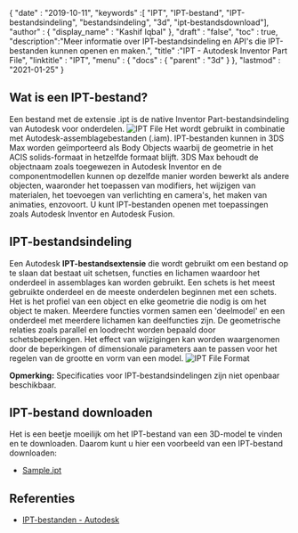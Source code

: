{
  "date" : "2019-10-11",
  "keywords" :[ "IPT", "IPT-bestand", "IPT-bestandsindeling", "bestandsindeling", "3d", "ipt-bestandsdownload"],
  "author" : {
    "display_name" : "Kashif Iqbal"
},
  "draft" : "false",
  "toc" : true,
  "description":"Meer informatie over IPT-bestandsindeling en API's die IPT-bestanden kunnen openen en maken.",
  "title" :"IPT - Autodesk Inventor Part File",
  "linktitle" : "IPT",
  "menu" : {
    "docs" : {
      "parent" : "3d"
}
},
  "lastmod" : "2021-01-25"
}

## Wat is een IPT-bestand?

Een bestand met de extensie .ipt is de native Inventor Part-bestandsindeling van Autodesk voor onderdelen.
![IPT File](../ipt2.jpg "IPT File")
Het wordt gebruikt in combinatie met Autodesk-assemblagebestanden (.iam). IPT-bestanden kunnen in 3DS Max worden geïmporteerd als Body Objects waarbij de geometrie in het ACIS solids-formaat in hetzelfde formaat blijft. 3DS Max behoudt de objectnaam zoals toegewezen in Autodesk Inventor en de componentmodellen kunnen op dezelfde manier worden bewerkt als andere objecten, waaronder het toepassen van modifiers, het wijzigen van materialen, het toevoegen van verlichting en camera's, het maken van animaties, enzovoort. U kunt IPT-bestanden openen met toepassingen zoals Autodesk Inventor en Autodesk Fusion.

## IPT-bestandsindeling

Een Autodesk **IPT-bestandsextensie** die wordt gebruikt om een bestand op te slaan dat bestaat uit schetsen, functies en lichamen waardoor het onderdeel in assemblages kan worden gebruikt. Een schets is het meest gebruikte onderdeel en de meeste onderdelen beginnen met een schets. Het is het profiel van een object en elke geometrie die nodig is om het object te maken. Meerdere functies vormen samen een 'deelmodel' en een onderdeel met meerdere lichamen kan deelfuncties zijn. De geometrische relaties zoals parallel en loodrecht worden bepaald door schetsbeperkingen. Het effect van wijzigingen kan worden waargenomen door de beperkingen of dimensionale parameters aan te passen voor het regelen van de grootte en vorm van een model.
![IPT File Format](../ipt.jpg "IPT File Format")

**Opmerking:** Specificaties voor IPT-bestandsindelingen zijn niet openbaar beschikbaar.

## IPT-bestand downloaden
Het is een beetje moeilijk om het IPT-bestand van een 3D-model te vinden en te downloaden. Daarom kunt u hier een voorbeeld van een IPT-bestand downloaden:

- [Sample.ipt](../sample.ipt)

## Referenties

* [IPT-bestanden - Autodesk](https://help.autodesk.com/view/INVNTOR/2018/ENU/?guid=GUID-94B779C0-6B2B-499A-A4F9-2E4BAB49712F)

